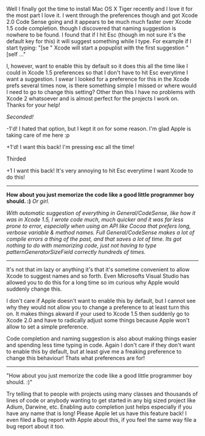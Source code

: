 Well I finally got the time to install Mac OS X Tiger recently and I love it for the most part I love it. I went through the preferences though and got Xcode 2.0 Code Sense going and it appears to be much much faster over Xcode 1.5 code completion. though I discovered that naming suggestion is nowhere to be found. I found that if I hit Esc (though im not sure it's the default key for this) it will suggest something while I type. For example if I start typing:
"[se " Xcode will start a popuplist with the first suggestion "[self ..."

I, however, want to enable this by default so it does this all the time like I could in Xcode 1.5 preferences so that I don't have to hit Esc everytime I want a suggestion. I swear I looked for a preference for this in the Xcode prefs several times now, is there something simple I missed or where would I need to go to change this setting? Other than this I have no problems with Xcode 2 whatsoever and is almost perfect for the projects I work on. Thanks for your help!

*Seconded!*

-1'd! I hated that option, but I kept it on for some reason. I'm glad Apple is taking care of me here :p

+1'd! I want this back! I'm pressing esc all the time!

Thirded

+1 I want this back! It's very annoying to hit Esc everytime I want Xcode to do this!

----

**How about you just memorize the code like a good little programmer boy should. :)** *Or girl.*

*With automatic suggestion of *everything* in General/CodeSense, like how it was in Xcode 1.5, I wrote code much, much quicker and it was far less prone to error, especially when using an API like Cocoa that prefers long, verbose variable & method names. Full General/CodeSense makes a lot of compile errors a thing of the past, and that saves a *lot* of time. Its got nothing to do with memorizing code, just not having to type patternGeneratorSizeField correctly hundreds of times.*

----

It's not that im lazy or anything it's that it's sometime convenient to allow Xcode to suggest names and so forth. Even Microsofts Visual Studio has allowed you to do this for a long time so im curious why Apple would suddenly change this.

I don't care if Apple doesn't want to enable this by default, but I cannot see why they would not allow you to change a preference to at least turn this on. It makes things akward if your used to Xcode 1.5 then suddenly go to Xcode 2.0 and have to radically adjust some things because Apple won't allow to set a simple preference. 

Code completion and naming suggestion is also about making things easier and spending less time typing in code. Again I don't care if they don't want to enable this by default, but at least give me a freaking preference to change this behaviour! Thats what preferences are for!

----

"How about you just memorize the code like a good little programmer boy should. :)"

Try telling that to people with projects using many classes and thousands of lines of code or anybody wanting to get started in any big sized project like Adium, Darwine, etc. Enabling auto completion just helps especially if you have any name that is long! Please Apple let us have this feature back! I even filed a Bug report with Apple about this, if you feel the same way file a bug report about it too.